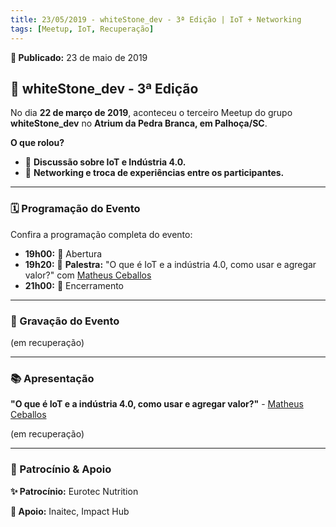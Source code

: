 ```yaml
---
title: 23/05/2019 - whiteStone_dev - 3ª Edição | IoT + Networking
tags: [Meetup, IoT, Recuperação]
---
```


**📅 Publicado:** 23 de maio de 2019

## 💪 whiteStone_dev - 3ª Edição

No dia **22 de março de 2019**, aconteceu o terceiro Meetup do grupo **whiteStone_dev** no **Atrium da Pedra Branca, em Palhoça/SC**.

**O que rolou?**

* 💬 **Discussão sobre IoT e Indústria 4.0.**
* 🔄 **Networking e troca de experiências entre os participantes.**

---

### 🗓️ Programação do Evento

Confira a programação completa do evento:

* **19h00:** 🚪 Abertura
* **19h20:** 🌟 **Palestra:** "O que é IoT e a indústria 4.0, como usar e agregar valor?" com [Matheus Ceballos](https://www.linkedin.com/in/matheus-ceballos-5557a837/)
* **21h00:** 📅 Encerramento

---

### 🎥 Gravação do Evento

(em recuperação)

---

### 📚 Apresentação

**"O que é IoT e a indústria 4.0, como usar e agregar valor?"** - [Matheus Ceballos](https://www.linkedin.com/in/matheus-ceballos-5557a837)

(em recuperação)

---

### 🏢 Patrocínio & Apoio

**✨ Patrocínio:** Eurotec Nutrition

**🤝 Apoio:** Inaitec, Impact Hub
